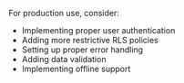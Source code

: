 For production use, consider:
- Implementing proper user authentication
- Adding more restrictive RLS policies
- Setting up proper error handling
- Adding data validation
- Implementing offline support 

